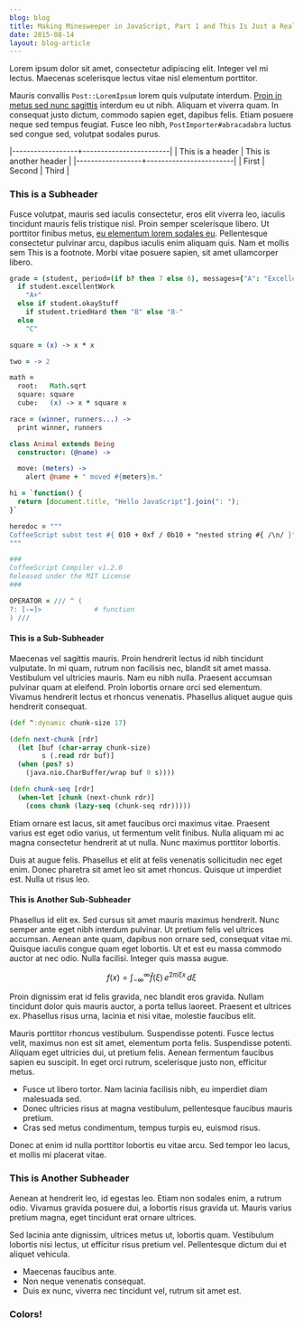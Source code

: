 ```yaml
---
blog: blog
title: Making Minesweeper in JavaScript, Part 1 and This Is Just a Really Long Title and Such and I'll Just Keep Going
date: 2015-08-14
layout: blog-article
---
```


Lorem ipsum dolor sit amet, consectetur adipiscing elit. Integer vel mi lectus.
Maecenas scelerisque lectus vitae nisl elementum porttitor.

Mauris convallis <code>Post::LoremIpsum</code> lorem quis vulputate interdum.
<a href="#">Proin in metus sed nunc sagittis</a> interdum eu ut nibh. Aliquam
et viverra quam. In consequat justo dictum, commodo sapien eget, dapibus
felis. Etiam posuere neque sed tempus feugiat. Fusce leo nibh,
<code>PostImporter#abracadabra</code> luctus sed congue sed, volutpat sodales
purus.

|------------------+------------------------|
| This is a header | This is another header |
|------------------+------------------------|
| First | Second | Third |

### This is a Subheader

Fusce volutpat, <span class="hilite">mauris sed iaculis consectetur</span>, eros
elit viverra leo, iaculis tincidunt mauris felis tristique nisl. Proin semper
scelerisque libero. Ut porttitor finibus metus, <a href="#">eu elementum lorem
sodales eu</a>. Pellentesque consectetur pulvinar arcu, dapibus iaculis enim
aliquam quis. Nam et mollis sem This is a footnote. Morbi vitae posuere sapien,
sit amet ullamcorper libero.

``` coffeescript
grade = (student, period=(if b? then 7 else 6), messages={"A": "Excellent"}) ->
  if student.excellentWork
    "A+"
  else if student.okayStuff
    if student.triedHard then "B" else "B-"
  else
    "C"

square = (x) -> x * x

two = -> 2

math =
  root:   Math.sqrt
  square: square
  cube:   (x) -> x * square x

race = (winner, runners...) ->
  print winner, runners

class Animal extends Being
  constructor: (@name) ->

  move: (meters) ->
    alert @name + " moved #{meters}m."

hi = `function() {
  return [document.title, "Hello JavaScript"].join(": ");
}`

heredoc = """
CoffeeScript subst test #{ 010 + 0xf / 0b10 + "nested string #{ /\n/ }"}
"""

###
CoffeeScript Compiler v1.2.0
Released under the MIT License
###

OPERATOR = /// ^ (
?: [-=]>             # function
) ///
```

#### This is a Sub-Subheader

Maecenas vel sagittis mauris. Proin hendrerit lectus id nibh tincidunt
vulputate. In mi quam, rutrum non facilisis nec, blandit sit amet massa.
Vestibulum vel ultricies mauris. Nam eu nibh nulla. Praesent accumsan pulvinar
quam at eleifend. Proin lobortis ornare orci sed elementum. Vivamus hendrerit
lectus et rhoncus venenatis. Phasellus aliquet augue quis hendrerit consequat.

``` clojure
(def ^:dynamic chunk-size 17)

(defn next-chunk [rdr]
  (let [buf (char-array chunk-size)
        s (.read rdr buf)]
  (when (pos? s)
    (java.nio.CharBuffer/wrap buf 0 s))))

(defn chunk-seq [rdr]
  (when-let [chunk (next-chunk rdr)]
    (cons chunk (lazy-seq (chunk-seq rdr)))))
```

Etiam ornare est lacus, sit amet faucibus orci maximus vitae. Praesent varius
est eget odio varius, ut fermentum velit finibus. Nulla aliquam mi ac magna
consectetur hendrerit at ut nulla. Nunc maximus porttitor lobortis.

Duis at augue felis. Phasellus et elit at felis venenatis sollicitudin nec eget
enim. Donec pharetra sit amet leo sit amet rhoncus. Quisque ut imperdiet est.
Nulla ut risus leo.

#### This is Another Sub-Subheader

Phasellus id elit ex. Sed cursus sit amet mauris maximus hendrerit. Nunc semper
ante eget nibh interdum pulvinar. Ut pretium felis vel ultrices accumsan. Aenean
ante quam, dapibus non ornare sed, consequat vitae mi. Quisque iaculis congue
quam eget lobortis. Ut et est eu massa commodo auctor at nec odio. Nulla
facilisi. Integer quis massa augue.

$$
f(x) = \int_{-\infty}^\infty
    \hat f(\xi)\,e^{2 \pi i \xi x}
    \,d\xi
$$

Proin dignissim erat id felis gravida, nec blandit eros gravida. Nullam
tincidunt dolor quis mauris auctor, a porta tellus laoreet. Praesent et ultrices
ex. Phasellus risus urna, lacinia et nisi vitae, molestie faucibus elit.

Mauris porttitor rhoncus vestibulum. Suspendisse potenti. Fusce lectus velit,
maximus non est sit amet, elementum porta felis. Suspendisse potenti. Aliquam
eget ultricies dui, ut pretium felis. Aenean fermentum faucibus sapien eu
suscipit. In eget orci rutrum, scelerisque justo non, efficitur metus.

* Fusce ut libero tortor. Nam lacinia facilisis nibh, eu imperdiet diam
  malesuada sed.
* Donec ultricies risus at magna vestibulum, pellentesque faucibus mauris
  pretium.
* Cras sed metus condimentum, tempus turpis eu, euismod risus.

Donec at enim id nulla porttitor lobortis eu vitae arcu. Sed tempor leo lacus,
et mollis mi placerat vitae.

### This is Another Subheader

Aenean at hendrerit leo, id egestas leo. Etiam non sodales enim, a rutrum odio.
Vivamus gravida posuere dui, a lobortis risus gravida ut. Mauris varius pretium
magna, eget tincidunt erat ornare ultrices.

Sed lacinia ante dignissim, ultrices metus ut, lobortis quam. Vestibulum
lobortis nisi lectus, ut efficitur risus pretium vel. Pellentesque dictum dui et
aliquet vehicula.

* Maecenas faucibus ante.
* Non neque venenatis consequat.
* Duis ex nunc, viverra nec tincidunt vel, rutrum sit amet est.

### Colors!

<div class="swatches">
  <div class="base00-swatch"></div>
  <div class="base01-swatch"></div>
  <div class="base02-swatch"></div>
  <div class="base03-swatch"></div>
  <div class="base04-swatch"></div>
  <div class="base05-swatch"></div>
  <div class="base06-swatch"></div>
  <div class="base07-swatch"></div>
  <div class="base08-swatch"></div>
  <div class="base09-swatch"></div>
  <div class="base0A-swatch"></div>
  <div class="base0B-swatch"></div>
  <div class="base0C-swatch"></div>
  <div class="base0D-swatch"></div>
  <div class="base0E-swatch"></div>
  <div class="base0F-swatch"></div>
</div>
